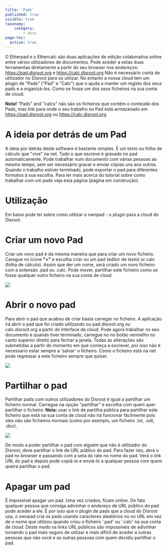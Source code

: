 ```yaml
---
title: 'Pads'
published: true
visible: true
taxonomy:
    category:
        - docs
page-toc:
  active: true
---
```


O Etherpad e o Ethercalc são duas aplicações de edição colaborativa online entre vários utilizadores de documentos.  Pode aceder a estas duas ferramentas diretamente a partir do seu browser nos endereços: https://pad.disroot.org e https://calc.disroot.org Não é necessário conta de utilizador no Disroot para os utilizar. No entanto a nossa cloud tem um plugin de "Pads" ("Pad" e "Calc") que o ajuda a manter um registo dos seus pads e a organizá-los. Como se fosse um dos seus ficheiros na sua conta de cloud.

**Nota!** "Pads" and "calcs" não são os ficheiros que contêm o conteúdo dos Pads, mas link para onde o seu trabalho no Pad está armazanado em https://pad.disroot.org ou https://calc.disroot.org.

# A ideia por detrás de um Pad
A ideia por detrás deste software é bastante simples. É um texto ou folha de cálculo que "vive" na net. Tudo o que escreve é gravado no pad automaticamente. Pode trabalhar num documento com várias pessoas ao mesmo tempo, sem ser necessário gravar e enviar cópias uns aos outros. Quando o trabalho estiver terminado, pode exportar o pad para diferentes formatos à sua escolha. Para ler mais acerca do tutorial sobre como trabalhar com um pads veja esta página (página em construção).

# Utilização
Em baixo pode ler sobre como utilizar o ownpad - o plugin para a cloud do Disroot.

# Criar um novo Pad
Criar um novo pad é da mesma maneira que para criar um novo ficheiro. Caregue no ícone **"+"** e escolha criar ou um pad (editor de texto) or calc (folha de cálculo). Assim que der um nome, será criado um novo ficheiro com a extensão .pad ou .calc. Pode mover, partilhar este ficheiro como se fosse qualquer outro ficheiro na sua conta de cloud.

![](en/pads_add.gif)

# Abrir o novo pad
Para abrir o pad que acabou de criar basta carregar no ficheiro. A aplicação irá abrir o pad que foi criado utilizando ou pad.disroot.org ou calc.disroot.org a partir do interface da cloud. Pode agora trabalhar no seu documento e quando tiver terminado, carregue no no botão vermelho no canto superior direito para fechar a janela. Todas as alterações são submetidas a partir do momento em que começa a escrever, por isso não é necessario estar sempre a 'salvar' o ficheiro. Como o ficheiro está na net pode regressar a este ficheiro sempre que quiser.

![](en/pads_inapp_name.gif)

# Partilhar o pad

Partilhar pads com outros utilizadores do Disroot é igual a partilhar um ficheiro normal. Carregue na opção "partilhar" e escolha com quem quer partilhar o ficheiro. **Nota:** usar o link de partilha pública para partilhar este ficheiro que está na sua conta de cloud não irá funcionar fácilmente pois stes não são ficheiros normais (como por exemplo, um ficheiro .txt, .odt, .doc).

![](en/pads_inapp_name2.gif)

De modo a poder partilhar o pad com alguém que não é utilizador do Disroot, deve partilhar o link de URL público do pad. Para fazer isto, abra o pad no browser e passando com a seta do rato no nome do pad. Verá o link URL do pad e depois pode copiá-lo e enviá-lo a qualquer pessoa com quem queira partilhar o pad.

# Apagar um pad
É impossível apagar um pad. Uma vez criados, ficam online. De fato qualquer pessoa que consiga adivinhar o endereço de URL público do pad pode aceder a ele. É por isso que o plugin de pads que a cloud do Disroot usa, o ownpad cria os pads usando caracteres aleatórios no no URL em vez de o nome que utilizou quando criou o ficheiro '.pad' ou '.calc' na sua conta de cloud. Deste modo os links URL públicos são impossíveis de adivinhar tornando o pad mais seguro de utilizar e mais difícil de aceder a outras pessoas que não você e as outras pessoas com quem decidiu partilhar o pad.
